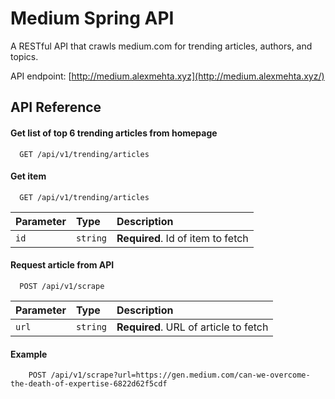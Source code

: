 
# Medium Spring API

A RESTful API that crawls medium.com for trending articles, authors, and topics.

API endpoint: [http://medium.alexmehta.xyz](http://medium.alexmehta.xyz/)

## API Reference

#### Get list of top 6 trending articles from homepage

```http
  GET /api/v1/trending/articles
```

#### Get item

```http
  GET /api/v1/trending/articles
```

| Parameter | Type     | Description                       |
| :-------- | :------- | :-------------------------------- |
| `id`      | `string` | **Required**. Id of item to fetch |


#### Request article from API

```http
  POST /api/v1/scrape
```

| Parameter | Type     | Description                       |
| :-------- | :------- | :-------------------------------- |
| `url`      | `string` | **Required**. URL of article to fetch|

#### Example
```http
    POST /api/v1/scrape?url=https://gen.medium.com/can-we-overcome-the-death-of-expertise-6822d62f5cdf
```
